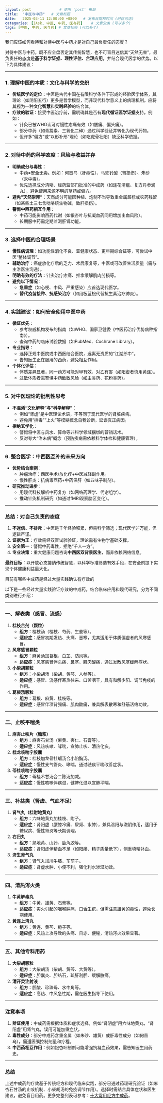 ```yaml
---
layout: post             # 使用 'post' 布局
title:  "中医与中药"   # 文章标题
date:   2025-03-11 12:00:00 +0800   # 发布日期和时间 (时区可选)
categories: [IAsk, 中医, 中药, 医与药]    # 文章分类 (可以多个)
tags: [中医, 中药, 医与药] # 文章标签 (可以多个)
---
```




我们应该如何看待和对待中医与中药才是对自己最负责任的态度？


对待中医与中药，既不应全盘否定其传统智慧，也不可盲目迷信其“天然无害”。最负责任的态度是**基于科学证据、理性评估、合理应用**，并结合现代医学的优势。以下为具体建议：

---

### **1. 理解中医的本质：文化与科学的交织**
- **传统医学的定位**：中医是古代中国在有限科学条件下形成的经验医学体系，其理论（如阴阳五行）更多是哲学模型，而非现代科学意义上的病理机制。应将其视为一种**文化智慧**和**实践经验**的结合体。
- **疗效的验证**：接受中医治疗前，需明确其是否有**现代循证医学证据**支持。例如：
  - 针灸已被WHO认可对慢性疼痛有效（如腰痛、偏头痛）。
  - 部分中药（如青蒿素、三氧化二砷）通过科学验证并转化为现代药物。
  - 但许多“偏方”或“以形补形”理论（如吃虎骨壮阳）缺乏科学依据。

---

### **2. 对待中药的科学态度：风险与收益并存**
- **明确成分与毒性**：
  - 中药≠安全无毒。例如：何首乌（肝毒性）、马兜铃酸（肾损伤）、朱砂（汞中毒）。
  - 优先选择成分清晰、经药监部门批准的中成药（如连花清瘟、复方丹参滴丸），避免使用来源不明的草药或偏方。
- **避免“天然崇拜”**：天然成分可能因种植、炮制不当导致重金属超标或农药残留（如某些土三七含吡咯烷生物碱，致肝损伤）。
- **警惕中西药相互作用**：
  - 中药可能影响西药代谢（如银杏叶与抗凝血药同用增加出血风险）。
  - 长期服中药需定期监测肝肾功能。

---

### **3. 选择中医的合理场景**
- **慢性病调理**：如功能性消化不良、亚健康状态、更年期综合征等，可尝试中医“整体调节”。
- **辅助治疗**：癌症放化疗后的乏力、术后康复等，中医或可改善生活质量（需与主治医生沟通）。
- **明确有效的疗法**：针灸治疗疼痛、推拿缓解肌肉劳损等。
- **避免以下情况**：
  - **急重症**（如心梗、中风、严重感染）应首选现代医学。
  - **替代疫苗接种、抗感染治疗**（如用板蓝根代替抗生素治疗肺炎）。

---

### **4. 实践建议：如何安全使用中医中药**
- **循证优先**：
  - 参考权威机构发布的指南（如WHO、国家卫健委《中医药治疗优势病种指南》）。
  - 查询中药的临床试验数据（如PubMed、Cochrane Library）。
- **专业指导**：
  - 选择正规中医院或中西医结合医院，远离无资质的“江湖郎中”。
  - 告知医生正在服用的西药，避免相互作用。
- **个体化评估**：
  - 体质差异显著，同一药方可能对甲有效、对乙有害（如阳虚者慎用黄连）。
  - 过敏体质者需警惕中药致敏风险（如虫类药、花粉类药）。

---

### **5. 对中医理论的批判性思考**
- **不混淆“文化解释”与“科学解释”**：
  - 例如“肾虚”是中医理论术语，不等同于现代医学的肾脏疾病。
  - 避免用“排毒”“上火”等模糊概念自我诊断，延误真正病因。
- **拒绝玄学化**：
  - 警惕将中医与风水、算命等非科学领域捆绑的营销话术。
  - 反对夸大“治未病”概念（预防疾病需依赖科学体检和健康管理）。

---

### **6. 整合医学：中西医互补的未来方向**
- **优势结合案例**：
  - 肿瘤治疗：西医手术/放化疗+中医减轻副作用。
  - 慢性肝炎：抗病毒西药+中药保肝（如五味子制剂）。
- **研究推动进步**：
  - 用现代科技解析中药复方（如网络药理学、代谢组学）。
  - 推动针灸机制研究（如通过fMRI观察脑区变化）。

---

### **总结：对自己负责的态度**
1. **不迷信、不排斥**：中医是千年经验积累，但需科学筛选；现代医学非万能，但逻辑严谨。
2. **证据为王**：疗效需经双盲试验验证，理论需有生物学基础支撑。
3. **安全第一**：警惕中药毒性，拒绝“千人一方”。
4. **专业决策**：重大健康问题咨询**中西医双背景医生**，而非依赖网络信息。

**最终目标**：以开放心态接纳传统智慧，以科学标准筛选有效手段，在安全前提下实现个体健康利益最大化。




目前有哪些中成药是经过大量实践确认有疗效的



以下是一些经过大量实践验证疗效的中成药，结合临床应用和现代研究，分为不同类别进行介绍：

---

### **一、解表类（感冒、流感）** 
1. **桂枝合剂（颗粒）**  
   - **组方**：桂枝汤（桂枝、芍药、生姜等）。  
   - **适应症**：感冒初期发热、头痛、恶寒，尤其适用于体质偏虚者的风寒感冒。  
2. **风寒感冒颗粒**  
   - **组方**：麻黄汤加葛根、白芷、防风等。  
   - **适应症**：风寒感冒伴头痛、鼻塞、肌肉酸痛，通过发散风寒缓解症状。  
3. **小柴胡颗粒**  
   - **组方**：小柴胡汤（柴胡、黄芩、人参等）。  
   - **适应症**：感冒、流感伴寒热往来、口苦咽干，具有和解少阳、调节免疫的作用。  
4. **葛根汤颗粒**  
   - **组方**：葛根、麻黄、桂枝等。  
   - **适应症**：感冒伴项背强痛、肌肉酸痛，兼具解表散寒和舒筋活络功效。

---

### **二、止咳平喘类** 
1. **麻杏止咳片（糖浆）**  
   - **组方**：麻杏石甘汤（麻黄、杏仁、石膏等）。  
   - **适应症**：风热咳嗽、哮喘，宣肺止咳、清热化痰。  
2. **桂龙咳喘宁胶囊**  
   - **组方**：桂枝加龙骨牡蛎汤合小陷胸汤。  
   - **适应症**：慢性支气管炎、哮喘，通过祛痰平喘改善症状。  
3. **苓桂咳喘宁胶囊**  
   - **组方**：苓桂术甘汤合二陈汤加减。  
   - **适应症**：慢性咳嗽伴痰湿，健脾化湿以宣肺平喘。

---

### **三、补益类（肾虚、气血不足）** 
1. **肾气丸（桂附地黄丸）**  
   - **组方**：六味地黄丸加桂枝、附子。  
   - **适应症**：肾阳虚（腰膝冷痛、尿频、水肿），兼具温阳与滋阴作用，适用于糖尿病、慢性肾炎等长期调理。  
2. **右归丸**  
   - **组方**：熟地黄、山药、鹿角胶等。  
   - **适应症**：肾阳虚伴精血不足（如阳痿、精子质量低下），侧重填精补血。  
3. **济生肾气丸**  
   - **组方**：肾气丸加川牛膝、车前子。  
   - **适应症**：肾虚水肿、小便不利，强化利水渗湿功效。

---

### **四、清热泻火类** 
1. **牛黄解毒丸**  
   - **组方**：牛黄、雄黄、石膏等。  
   - **适应症**：实火引起的咽喉肿痛、口舌生疮，但需注意雄黄的毒性，避免长期使用。  
2. **黄连上清丸**  
   - **组方**：黄连、黄芩、栀子等。  
   - **适应症**：风热上攻导致的头痛、目赤、便秘，清热泻火效果显著。

---

### **五、其他专科用药**
1. **大柴胡颗粒**  
   - **组方**：大柴胡汤（柴胡、黄芩、大黄等）。  
   - **适应症**：胆囊炎、胆结石，疏肝利胆、缓解胁痛。  
2. **清开灵注射液**  
   - **组方**：胆酸、珍珠母、水牛角等。  
   - **适应症**：高热、中风急性期，需在医生指导下使用。

---

### **注意事项**
1. **辨证使用**：中成药需根据体质和症状选择，例如“肾阴虚”用六味地黄丸，“肾阳虚”用肾气丸，误用可能加重症状。  
2. **毒性成分**：部分中成药含重金属（如朱砂、雄黄）或肝毒性成分（如何首乌），需遵医嘱控制剂量和疗程。  
3. **中西药相互作用**：例如银杏叶制剂可能增强抗凝血药效果，需告知医生用药史。

---

### **总结**
上述中成药的疗效基于传统经方和现代临床实践，部分已通过药理研究验证（如麻杏石甘汤的止咳机制、小柴胡汤的免疫调节作用）。选择时需结合具体症状和医生建议，避免盲目用药。更多完整列表可参考：[十大常用经方中成药](https://m.sohu.com/coo/sg/755602570_121119352)。
